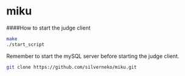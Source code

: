 miku
====

####How to start the judge client
```bash
make
./start_script
```

Remember to start the mySQL server before starting the judge client.

```bash
git clone https://github.com/silverneko/miku.git
```

